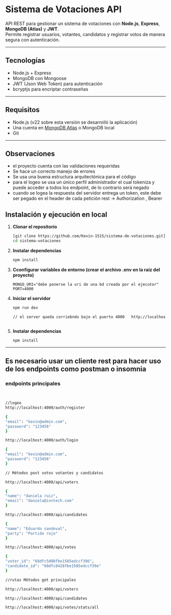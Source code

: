 #  Sistema de Votaciones API

API REST para gestionar un sistema de votaciones con **Node.js**, **Express**, **MongoDB (Atlas)** y **JWT**.  
Permite registrar usuarios, votantes, candidatos y registrar votos de manera segura con autenticación.

---

##  Tecnologías
- Node.js + Express
- MongoDB con Mongoose
- JWT (Json Web Token) para autenticación
- bcryptjs para encriptar contraseñas

---

##  Requisitos
- Node.js (v22 sobre esta versión se desarrolló la aplicación)
- Una cuenta en [MongoDB Atlas](https://www.mongodb.com/cloud/atlas) o MongoDB local
- Git
  
---

##  Observaciones
- el proyecto cuenta con las validaciones requeridas
- Se hace un correcto manejo de errores
- Se usa una buena estructura arquitectónica para el código
- para el logeo se usa un único perfil administrador el cual tokeniza y puede acceder a todos los endpoint, de lo contrario será negado
- cuando se logea la respuesta del servidor entrega un token, este debe ser pegado en el header de cada petición rest ->      Authorization , Bearer <token>

##  Instalación y ejecución en local

1. **Clonar el repositorio**
   ```bash
   [git clone https://github.com/Kevin-1515/sistema-de-votaciones.git]
   cd sistema-votaciones

2. **Instalar dependencias**
   ```bash
   npm install
   
3. **Cconfigurar variables de entorno  (crear el archivo .env en la raíz del proyecto)**
   ```env
   MONGO_URI="debe ponerse la uri de una bd creada por el ejecutor"
   PORT=4000

4. **Iniciar el servidor**
   ```bash
   npm run dev

   // el server queda corriebndo bajo el puerto 4000   http://localhost:4000/

   

2. **Instalar dependencias**
   ```bash
   npm install

---

## Es necesario usar un cliente rest para hacer uso de los endpoints como postman o insomnia

### endpoints principales 
   ```bash


   //logeo
   http://localhost:4000/auth/register

   {
  "email": "kevin@admin.com",
  "password": "123456"
   }

   http://localhost:4000/auth/login

   {
  "email": "kevin@admin.com",
  "password": "123456"
   }

   // Métodos post votos votantes y candidatos

   http://localhost:4000/api/voters

   {
  "name": "daniela ruiz",
  "email": "daniela@inntech.com"
   }

   http://localhost:4000/api/candidates

   {
  "name": "Eduardo sandoval",
  "party": "Partido rojo"
   }

   http://localhost:4000/api/votes

   {
  "voter_id": "68dfc5d08fbe1585edccf396",
  "candidate_id": "68dfc8428fbe1585edccf39e"
   }

   //rutas Métodos get principales
   
   http://localhost:4000/api/voters

   http://localhost:4000/api/candidates

   http://localhost:4000/api/votes/stats/all









